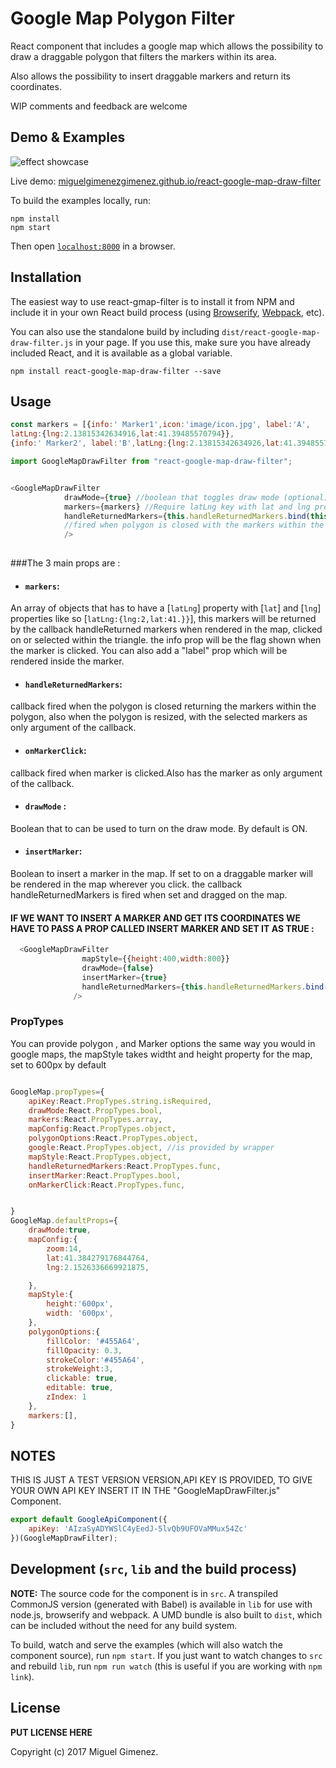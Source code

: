 # Google Map Polygon Filter

React component that includes a google map which allows the possibility to draw a draggable polygon that filters the markers within its area.

Also allows the possibility to insert draggable markers and return its coordinates.

WIP comments and feedback are welcome




## Demo & Examples

![effect showcase](http://i.imgur.com/WMm7sMS.gif)





Live demo: [miguelgimenezgimenez.github.io/react-google-map-draw-filter](http://miguelgimenezgimenez.github.io/react-google-map-draw-filter/)

To build the examples locally, run:

```
npm install
npm start
```

Then open [`localhost:8000`](http://localhost:8000) in a browser.


## Installation

The easiest way to use react-gmap-filter is to install it from NPM and include it in your own React build process (using [Browserify](http://browserify.org), [Webpack](http://webpack.github.io/), etc).

You can also use the standalone build by including `dist/react-google-map-draw-filter.js` in your page. If you use this, make sure you have already included React, and it is available as a global variable.

```
npm install react-google-map-draw-filter --save
```


## Usage



``` js
const markers = [{info:' Marker1',icon:'image/icon.jpg', label:'A',
latLng:{lng:2.13815342634916,lat:41.39485570794}},
{info:' Marker2', label:'B',latLng:{lng:2.13815342634926,lat:41.39485570795}}];

import GoogleMapDrawFilter from "react-google-map-draw-filter";


<GoogleMapDrawFilter
			drawMode={true} //boolean that toggles draw mode (optional)
			markers={markers} //Require latLng key with lat and lng properties	
			handleReturnedMarkers={this.handleReturnedMarkers.bind(this)} //Callback 
			//fired when polygon is closed with the markers within the polygon as first argument
			/>								
				
```



###The 3 main props are : 

- #### `markers`: 
An array of objects that has to have a [`latLng`] property with [`lat`] and  [`lng`] properties like so [`latLng:{lng:2,lat:41.}}`], this markers will be returned by the callback handleReturned markers when rendered in the map, clicked on or selected within the triangle.
the info prop will be the flag shown when the marker is clicked. You can also add a "label" prop which will be rendered inside the marker.

- #### `handleReturnedMarkers`:
callback fired when the polygon is closed returning the markers within the polygon, also when the polygon is resized, with the selected markers as only argument of the callback.

- #### `onMarkerClick`:
callback fired when marker is clicked.Also has the marker as only argument of the callback.

- #### `drawMode` :
Boolean that to can be used to turn on the draw mode. By default is ON.

- #### `insertMarker`:
Boolean to insert a marker in the map. If set to on a draggable marker will be rendered in the map wherever you click. the callback handleReturnedMarkers is fired when set and dragged on the map.



#### IF WE WANT TO INSERT A MARKER AND GET ITS COORDINATES WE HAVE TO PASS A PROP CALLED INSERT MARKER AND SET IT AS TRUE :


``` js
  <GoogleMapDrawFilter
                mapStyle={{height:400,width:800}}
                drawMode={false}
                insertMarker={true}
                handleReturnedMarkers={this.handleReturnedMarkers.bind(this)}
              />
```



### PropTypes


You can provide polygon , and Marker options the same way you would in google maps, 
the mapStyle takes widtht and height property for the map, set to 600px by default 


``` js

GoogleMap.propTypes={
	apiKey:React.PropTypes.string.isRequired,
	drawMode:React.PropTypes.bool,
	markers:React.PropTypes.array,
	mapConfig:React.PropTypes.object,
	polygonOptions:React.PropTypes.object,
	google:React.PropTypes.object, //is provided by wrapper
	mapStyle:React.PropTypes.object,
	handleReturnedMarkers:React.PropTypes.func,
	insertMarker:React.PropTypes.bool,
	onMarkerClick:React.PropTypes.func,


}
GoogleMap.defaultProps={
	drawMode:true,
	mapConfig:{
		zoom:14,
		lat:41.384279176844764,
		lng:2.1526336669921875,

	},
	mapStyle:{
		height:'600px',
		width: '600px',
	},
	polygonOptions:{
		fillColor: '#455A64',
		fillOpacity: 0.3,
		strokeColor:'#455A64',
		strokeWeight:3,
		clickable: true,
		editable: true,
		zIndex: 1
	},
	markers:[],
}

```

## NOTES

THIS IS JUST A TEST VERSION VERSION,API KEY IS PROVIDED, TO GIVE YOUR OWN API KEY INSERT IT IN THE "GoogleMapDrawFilter.js" Component.

``` js
export default GoogleApiComponent({
	apiKey: 'AIzaSyADYWSlC4yEedJ-5lvQb9UFOVaMMux54Zc'
})(GoogleMapDrawFilter);
```

## Development (`src`, `lib` and the build process)

**NOTE:** The source code for the component is in `src`. A transpiled CommonJS version (generated with Babel) is available in `lib` for use with node.js, browserify and webpack. A UMD bundle is also built to `dist`, which can be included without the need for any build system.

To build, watch and serve the examples (which will also watch the component source), run `npm start`. If you just want to watch changes to `src` and rebuild `lib`, run `npm run watch` (this is useful if you are working with `npm link`).

## License

__PUT LICENSE HERE__

Copyright (c) 2017 Miguel Gimenez.

